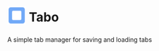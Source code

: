 # <sub><img src="tabo/icons/icon.svg" width=42px height=42px></sub> Tabo
A simple tab manager for saving and loading tabs
